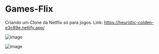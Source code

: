 # Games-Flix
Criando um Clone da Netflix só para jogos.
Link: https://heuristic-colden-e3c89e.netlify.app/

![image](https://user-images.githubusercontent.com/65715938/119676657-63ec8380-be14-11eb-97b1-69f647ef0622.png)


![image](https://user-images.githubusercontent.com/65715938/119676716-736bcc80-be14-11eb-9bb6-8c16b6c70940.png)

